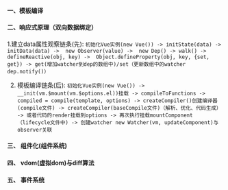 
#### 一、模板编译

#### 二、响应式原理（双向数据绑定）

1.建立data属性观察链条(先): `初始化Vue实例(new Vue()) -> initState(data) -> initData(data) ->  new Observer(value) ->  new Dep() -> walk() -> defineReactive(obj, key) ->  Object.defineProperty(obj, key, {set, get}) -> get(增加watcher到dep的数组中)/set（更新数组中的watcher dep.notify()）`


2. 模板编译链条(后): `初始化Vue实例(new Vue()) -> __init(vm.$mount(vm.$options.el))挂载 -> compileToFunctions -> compiled = compile(template, options) -> createCompiler()创建编译器(compile文件) -> createCompiler(baseCompile文件)（解析、优化、代码生成） -> 或者代码的render挂载到options -> 再次执行挂载mountComponent（lifecycle文件中) -> 创建watcher new Watcher(vm, updateComponent)与observer关联`   




#### 三、 组件化(组件系统)

#### 四、 vdom(虚拟dom)与diff算法

#### 五、 事件系统

